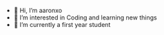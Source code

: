 - 👋 Hi, I’m aaronxo
- 👀 I’m interested in Coding and learning new things
- 🌱 I’m currently a first year student  

<!---
itswasabi101/itswasabi101 is a ✨ special ✨ repository because its `README.md` (this file) appears on your GitHub profile.
You can click the Preview link to take a look at your changes.
--->
